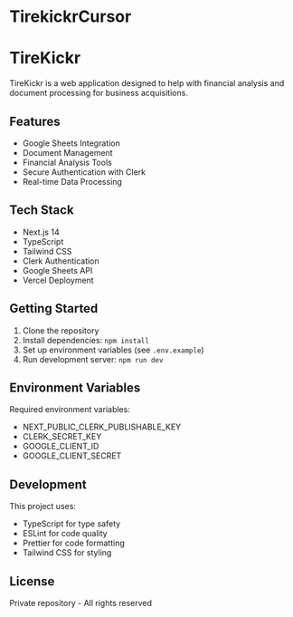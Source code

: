 # TirekickrCursor
# TireKickr

TireKickr is a web application designed to help with financial analysis and document processing for business acquisitions.

## Features

- Google Sheets Integration
- Document Management
- Financial Analysis Tools
- Secure Authentication with Clerk
- Real-time Data Processing

## Tech Stack

- Next.js 14
- TypeScript
- Tailwind CSS
- Clerk Authentication
- Google Sheets API
- Vercel Deployment

## Getting Started

1. Clone the repository
2. Install dependencies: `npm install`
3. Set up environment variables (see `.env.example`)
4. Run development server: `npm run dev`

## Environment Variables

Required environment variables:
- NEXT_PUBLIC_CLERK_PUBLISHABLE_KEY
- CLERK_SECRET_KEY
- GOOGLE_CLIENT_ID
- GOOGLE_CLIENT_SECRET

## Development

This project uses:
- TypeScript for type safety
- ESLint for code quality
- Prettier for code formatting
- Tailwind CSS for styling

## License

Private repository - All rights reserved
